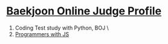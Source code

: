 # [Baekjoon Online Judge Profile](https://www.acmicpc.net/user/bonjenny)
1. Coding Test study with Python, BOJ \
2. [Programmers with JS](https://career.programmers.co.kr/pr/bonjenny1_4385)
